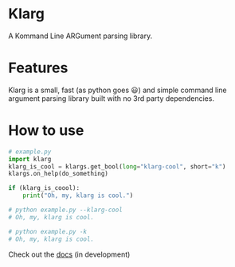 # Klarg

A Kommand Line ARGument parsing library.

# Features
Klarg is a small, fast (as python goes 😃) and simple command line argument parsing library built with no 3rd party dependencies.

# How to use
```py
# example.py
import klarg
klarg_is_cool = klargs.get_bool(long="klarg-cool", short="k")
klargs.on_help(do_something)

if (klarg_is_coool):
    print("Oh, my, klarg is cool.")

# python example.py --klarg-cool
# Oh, my, klarg is cool.

# python example.py -k
# Oh, my, klarg is cool.
```

Check out the [docs](DOCS.md) (in development) 